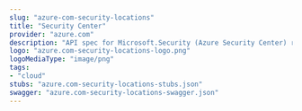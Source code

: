```yaml
---
slug: "azure-com-security-locations"
title: "Security Center"
provider: "azure.com"
description: "API spec for Microsoft.Security (Azure Security Center) resource provider"
logo: "azure.com-security-locations-logo.png"
logoMediaType: "image/png"
tags:
- "cloud"
stubs: "azure.com-security-locations-stubs.json"
swagger: "azure.com-security-locations-swagger.json"
---
```

